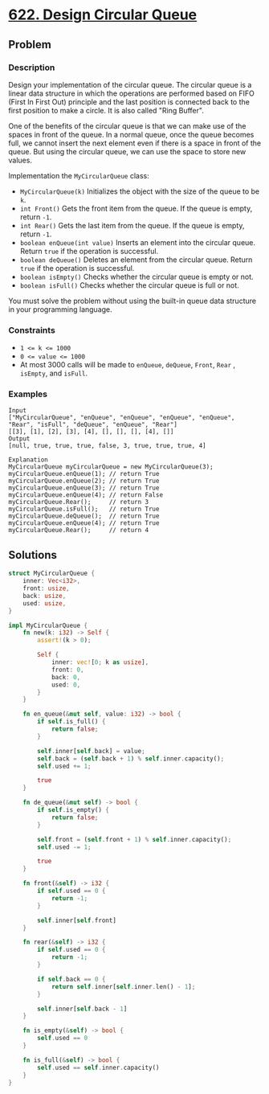 # [622. Design Circular Queue](https://leetcode.com/problems/design-circular-queue/)

## Problem

### Description

Design your implementation of the circular queue. The circular queue is a linear
data structure in which the operations are performed based on FIFO (First In
First Out) principle and the last position is connected back to the first
position to make a circle. It is also called "Ring Buffer".

One of the benefits of the circular queue is that we can make use of the spaces
in front of the queue. In a normal queue, once the queue becomes full, we cannot
insert the next element even if there is a space in front of the queue. But
using the circular queue, we can use the space to store new values.

Implementation the `MyCircularQueue` class:

* `MyCircularQueue(k)` Initializes the object with the size of the queue to
  be `k`.
* `int Front()` Gets the front item from the queue. If the queue is empty,
  return `-1`.
* `int Rear()` Gets the last item from the queue. If the queue is empty,
  return `-1`.
* `boolean enQueue(int value)` Inserts an element into the circular queue.
  Return `true` if the operation is successful.
* `boolean deQueue()` Deletes an element from the circular queue. Return `true`
  if the operation is successful.
* `boolean isEmpty()` Checks whether the circular queue is empty or not.
* `boolean isFull()` Checks whether the circular queue is full or not.

You must solve the problem without using the built-in queue data structure in
your programming language.

### Constraints

* `1 <= k <= 1000`
* `0 <= value <= 1000`
* At most 3000 calls will be made to `enQueue`, `deQueue`, `Front`, `Rear`
  , `isEmpty`, and `isFull`.

### Examples

```text
Input
["MyCircularQueue", "enQueue", "enQueue", "enQueue", "enQueue", "Rear", "isFull", "deQueue", "enQueue", "Rear"]
[[3], [1], [2], [3], [4], [], [], [], [4], []]
Output
[null, true, true, true, false, 3, true, true, true, 4]

Explanation
MyCircularQueue myCircularQueue = new MyCircularQueue(3);
myCircularQueue.enQueue(1); // return True
myCircularQueue.enQueue(2); // return True
myCircularQueue.enQueue(3); // return True
myCircularQueue.enQueue(4); // return False
myCircularQueue.Rear();     // return 3
myCircularQueue.isFull();   // return True
myCircularQueue.deQueue();  // return True
myCircularQueue.enQueue(4); // return True
myCircularQueue.Rear();     // return 4
```

## Solutions

```rust
struct MyCircularQueue {
    inner: Vec<i32>,
    front: usize,
    back: usize,
    used: usize,
}

impl MyCircularQueue {
    fn new(k: i32) -> Self {
        assert!(k > 0);

        Self {
            inner: vec![0; k as usize],
            front: 0,
            back: 0,
            used: 0,
        }
    }

    fn en_queue(&mut self, value: i32) -> bool {
        if self.is_full() {
            return false;
        }

        self.inner[self.back] = value;
        self.back = (self.back + 1) % self.inner.capacity();
        self.used += 1;

        true
    }

    fn de_queue(&mut self) -> bool {
        if self.is_empty() {
            return false;
        }

        self.front = (self.front + 1) % self.inner.capacity();
        self.used -= 1;

        true
    }

    fn front(&self) -> i32 {
        if self.used == 0 {
            return -1;
        }

        self.inner[self.front]
    }

    fn rear(&self) -> i32 {
        if self.used == 0 {
            return -1;
        }

        if self.back == 0 {
            return self.inner[self.inner.len() - 1];
        }

        self.inner[self.back - 1]
    }

    fn is_empty(&self) -> bool {
        self.used == 0
    }

    fn is_full(&self) -> bool {
        self.used == self.inner.capacity()
    }
}
```